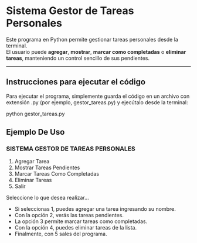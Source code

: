 # Sistema Gestor de Tareas Personales

Este programa en Python permite gestionar tareas personales desde la terminal.  
El usuario puede **agregar**, **mostrar**, **marcar como completadas** o **eliminar tareas**, manteniendo un control sencillo de sus pendientes.

---
## Instrucciones para ejecutar el código
Para ejecutar el programa, simplemente guarda el código en un archivo con extensión .py (por ejemplo, gestor_tareas.py) y ejecútalo desde la terminal:

python gestor_tareas.py

## Ejemplo De Uso
### SISTEMA GESTOR DE TAREAS PERSONALES
1. Agregar Tarea 
2. Mostrar Tareas Pendientes
3. Marcar Tareas Como Completadas
4. Eliminar Tareas
5. Salir


Seleccione lo que desea realizar...

* Si seleccionas 1, puedes agregar una tarea ingresando su nombre.
* Con la opción 2, verás las tareas pendientes.
* La opción 3 permite marcar tareas como completadas.
* Con la opción 4, puedes eliminar tareas de la lista.
* Finalmente, con 5 sales del programa.
